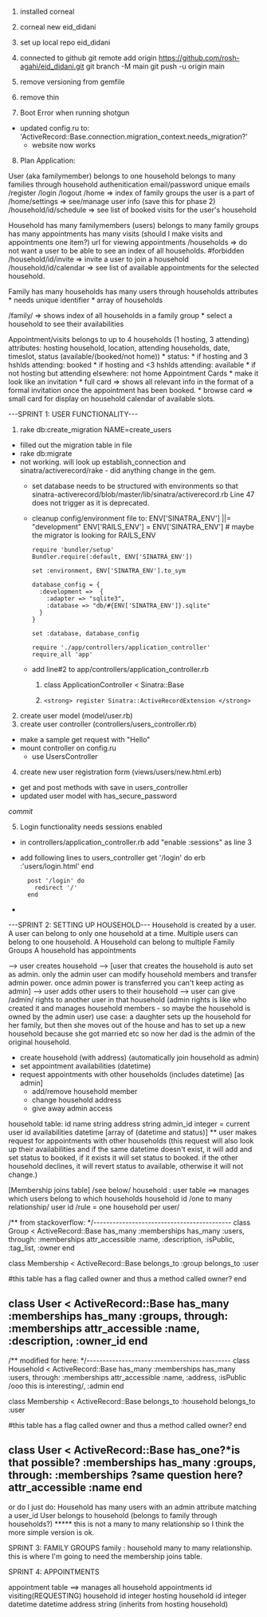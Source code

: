 1. installed corneal
2. corneal new eid_didani
3. set up local repo eid_didani
4. connected to github
    git remote add origin https://github.com/rosh-agahi/eid_didani.git
    git branch -M main
    git push -u origin main

5. remove versioning from gemfile
6. remove thin

7. Boot Error when running shotgun
  * updated config.ru to: 'ActiveRecord::Base.connection.migration_context.needs_migration?'
    * website now works

8. Plan Application:

User (aka familymember)
  belongs to one household
  belongs to many families through household
  authenitication
  email/password
  unique emails
  /register
  /login
  /logout
  /home => index of family groups the user is a part of
  /home/settings => see/manage user info (save this for phase 2)
  /household/id/schedule => see list of booked visits for the user's household


Household
  has many familymembers (users)
  belongs to many family groups
  has many appointments
  has many visits (should I make visits and appointments one item?)
  url for viewing appointments
  /households => do not want a user to be able to see an index of all households. #forbidden
  /household/id/invite => invite a user to join a household
  /household/id/calendar => see list of available appointments for the selected household.

Family
  has many households
  has many users through households
  attributes
    * needs unique identifier
    * array of households

  /family/ => shows index of all households in a family group
    * select a household to see their availabilities

Appointment/visits
  belongs to up to 4 households (1 hosting, 3 attending)
  attributes: hosting household, location, attending households, date, timeslot, status (available/(booked/not home))
    * status:
      * if hosting and 3 hshlds attending: booked
      * if hosting and <3 hshlds attending: available
      * if not hosting but attending elsewhere: not home
  Appointment Cards
    * make it look like an invitation
    * full card => shows all relevant info in the format of a formal invitation once the appointment has been booked.
    * browse card => small card for display on household calendar of available slots.


---SPRINT 1: USER FUNCTIONALITY---
1. rake db:create_migration NAME=create_users
 * filled out the migration table in file
 * rake db:migrate
  * not working. will look up establish_connection and sinatra/activerecord/rake - did anything change in the gem.
    * set database needs to be structured with environments so that sinatra-activerecord/blob/master/lib/sinatra/activerecord.rb Line 47 does not trigger as it is deprecated.
    * cleanup config/environment file to:
          ENV['SINATRA_ENV'] ||= "development"
          ENV['RAILS_ENV'] = ENV['SINATRA_ENV'] # maybe the migrator is looking for RAILS_ENV

          require 'bundler/setup'
          Bundler.require(:default, ENV['SINATRA_ENV'])

          set :environment, ENV['SINATRA_ENV'].to_sym

          database_config = {
            :development =>  {
              :adapter => "sqlite3",
              :database => "db/#{ENV['SINATRA_ENV']}.sqlite"
            }
          }

          set :database, database_config

          require './app/controllers/application_controller'
          require_all 'app'
    * add line#2 to app/controllers/application_controller.rb
      1.   class ApplicationController < Sinatra::Base
      2.     <strong> register Sinatra::ActiveRecordExtension </strong>

2. create user model (model/user.rb)
3. create user controller (controllers/users_controller.rb)
  * make a sample get request with "Hello"
  * mount controller on config.ru
    * use UsersController
4. create new user registration form (views/users/new.html.erb)
  * get and post methods with save in users_controller
  * updated user model with has_secure_password

_commit_

5. Login functionality needs sessions enabled
  * in controllers/application_controller.rb add "enable :sessions" as line 3
  * add following lines to users_controller
          get '/login' do
            erb :'users/login.html'
          end

          post '/login' do
            redirect '/'
          end
  *

---SPRINT 2: SETTING UP HOUSEHOLD---
Household is created by a user.
A user can belong to only one household at a time.
Multiple users can belong to one household.
A Household can belong to multiple Family Groups
A household has appointments

--> user creates household --> [user that creates the household is auto set as admin. only the admin user can modify household members and transfer admin power. once admin power is transferred you can't keep acting as admin]
--> user adds other users to their household
--> user can give /admin/ rights to another user in that household (admin rights is like who created it and manages household members - so maybe the household is owned by the admin user)
      use case: a daughter sets up the household for her family, but then she moves out of the house and has to set up a new household because she got married etc so now her dad is the admin of the original household.

- create household (with address) (automatically join household as admin)
- set appointment availabilities (datetime)
- request appointments with other households (includes datetime)
[as admin]
  - add/remove household member
  - change household address
  - give away admin access

household table:
id
name            string
address         string
admin_id        integer = current user id
availabilities  datetime [array of (datetime and status)]
  ** user makes request for appointments with other households (this request will also look up their availabilities and if the same datetime doesn't exist, it will add and set status to booked, if it exists it will set status to booked. if the other household declines, it will revert status to available, otherwise it will not change.)

[Membership joins table] /see below/
household : user table ==> manages which users belong to which households
household id /one to many relationship/
user id /rule = one household per user/

/** from stackoverflow: */-------------------------------------------
class Group < ActiveRecord::Base
  has_many :memberships
  has_many :users, through: :memberships
  attr_accessible :name, :description, :isPublic, :tag_list, :owner
end

class Membership < ActiveRecord::Base
  belongs_to :group
  belongs_to :user

  #this table has a flag called owner and thus a method called owner?
end

class User < ActiveRecord::Base
  has_many :memberships
  has_many :groups, through: :memberships
  attr_accessible :name, :description, :owner_id
end
----------------------------------------------------------------------
/** modified for here: */---------------------------------------------
class Household < ActiveRecord::Base
  has_many :memberships
  has_many :users, through: :memberships
  attr_accessible :name, :address, :isPublic /ooo this is interesting/, :admin
end

class Membership < ActiveRecord::Base
  belongs_to :household
  belongs_to :user

  #this table has a flag called owner and thus a method called owner?
end

class User < ActiveRecord::Base
  has_one?*is that possible? :memberships
  has_many :groups, through: :memberships ?same question here?
  attr_accessible :name
end
----------------------------------------------------------------------
or do I just do:
Household has many users with an admin attribute matching a user_id
User belongs to household (belongs to family through households?)
***** this is not a many to many relationship so I think the more simple version is ok.

SPRINT 3: FAMILY GROUPS
family : household
many to many relationship.
this is where I'm going to need the membership joins table.


SPRINT 4: APPOINTMENTS

appointment table ==> manages all household appointments
id
visiting(REQUESTING) household id     integer
hosting household id                  integer
datetime                              datetime
address                               string (inherits from hosting household)

